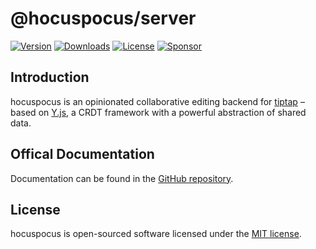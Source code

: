 # @hocuspocus/server
[![Version](https://img.shields.io/npm/v/@hocuspocus/server.svg?label=version)](https://www.npmjs.com/package/@hocuspocus/server)
[![Downloads](https://img.shields.io/npm/dm/@hocuspocus/server.svg)](https://npmcharts.com/compare/tiptap?minimal=true)
[![License](https://img.shields.io/npm/l/@hocuspocus/server.svg)](https://www.npmjs.com/package/@hocuspocus/server)
[![Sponsor](https://img.shields.io/static/v1?label=Sponsor&message=%E2%9D%A4&logo=GitHub)](https://github.com/sponsors/ueberdosis)

## Introduction
hocuspocus is an opinionated collaborative editing backend for [tiptap](https://github.com/ueberdosis/tiptap) – based on [Y.js](https://github.com/yjs/yjs), a CRDT framework with a powerful abstraction of shared data.

## Offical Documentation
Documentation can be found in the [GitHub repository](https://github.com/ueberdosis/hocuspocus).

## License
hocuspocus is open-sourced software licensed under the [MIT license](https://github.com/ueberdosis/hocuspocus/blob/main/LICENSE.md).
